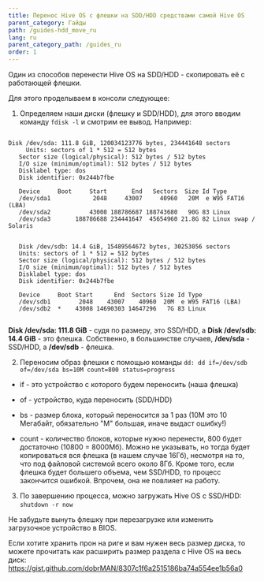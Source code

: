 ```yaml
---
title: Перенос Hive OS с флешки на SDD/HDD средствами самой Hive OS
parent_category: Гайды
path: /guides-hdd_move_ru
lang: ru
parent_category_path: /guides_ru
order: 1
---
```


Один из способов перенести Hive OS на SDD/HDD - скопировать её с работающей флешки.

Для этого проделываем в консоли следующее:

1. Определяем наши диски (флешку и SDD/HDD), для этого вводим команду `fdisk -l` и смотрим ее вывод.
Например:


<pre><code>
Disk /dev/sda: 111.8 GiB, 120034123776 bytes, 234441648 sectors
	 Units: sectors of 1 * 512 = 512 bytes
   Sector size (logical/physical): 512 bytes / 512 bytes
   I/O size (minimum/optimal): 512 bytes / 512 bytes
   Disklabel type: dos
   Disk identifier: 0x244b7fbe

   Device     Boot     Start       End   Sectors  Size Id Type
   /dev/sda1            2048     43007     40960   20M  e W95 FAT16 (LBA)
   /dev/sda2           43008 188786687 188743680   90G 83 Linux
   /dev/sda3       188786688 234441647  45654960 21.8G 82 Linux swap / Solaris


   Disk /dev/sdb: 14.4 GiB, 15489564672 bytes, 30253056 sectors
   Units: sectors of 1 * 512 = 512 bytes
   Sector size (logical/physical): 512 bytes / 512 bytes
   I/O size (minimum/optimal): 512 bytes / 512 bytes
   Disklabel type: dos
   Disk identifier: 0x244b7fbe

   Device     Boot Start      End  Sectors Size Id Type
   /dev/sdb1        2048    43007    40960  20M  e W95 FAT16 (LBA)
   /dev/sdb2  *    43008 14690303 14647296   7G 83 Linux
	 </code></pre>

   **Disk /dev/sda: 111.8 GiB** - судя по размеру, это SSD/HDD, а **Disk /dev/sdb: 14.4 GiB** - это флешка. Собственно, в большинстве случаев,
**/dev/sda** - SSD/HDD, а **/dev/sdb** - флешка.

2. Переносим образ флешки с помощью команды `dd:
dd if=/dev/sdb of=/dev/sda bs=10M count=800 status=progress`

- if - это устройство с которого будем переносить (наша флешка)

- of - устройство, куда переносить (SDD/HDD)

- bs - размер блока, который переносится за 1 раз (10M это 10 Мегабайт, обязательно "M" большая, иначе выдаст ошибку!)

- count - количество блоков, которые нужно перенести, 800 будет достаточно (10800 = 8000Мб). Можно не указывать, но тогда будет
копироваться вся флешка (в нашем случае 16Гб), несмотря на то, что под файловой системой всего около 8Гб. Кроме того,
если флешка будет большего объема, чем SSD/HDD, то процесс закончится ошибкой. Впрочем, она не повлияет на работу.

3. По завершению процесса, можно загружать Hive OS с SSD/HDD:
`shutdown -r now`

Не забудьте вынуть флешку при перезагрузке или изменить загрузочное устройство в BIOS.


Если хотите хранить прон на риге и вам нужен весь размер диска, то можете прочитать как расширить размер раздела с Hive OS на весь диск:
https://gist.github.com/dobrMAN/8307c1f6a2515186ba74a554ee1b56a0
